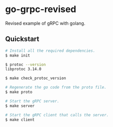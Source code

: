 # go-grpc-revised

Revised example of gRPC with golang.


## Quickstart

```bash
# Install all the required dependencies.
$ make init

$ protoc --version
libprotoc 3.14.0

$ make check_protoc_version

# Regenerate the go code from the proto file.
$ make proto

# Start the gRPC server.
$ make server

# Start the gRPC client that calls the server.
$ make client
```
